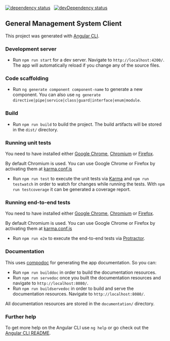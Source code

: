 <a href="https://david-dm.org/lealceldeiro/gms?path=client" target="_blank"><img src="https://david-dm.org/lealceldeiro/gms/status.svg?path=client" alt="dependency status"></a>&nbsp;&nbsp;
<a href="https://david-dm.org/lealceldeiro/gms?path=client&type=dev" target="_blank"><img src="https://david-dm.org/lealceldeiro/gms/dev-status.svg?path=client" alt="devDependency status"></a>

## General Management System Client

This project was generated with [Angular CLI](https://github.com/angular/angular-cli).

### Development server

- Run `npm run start` for a dev server. Navigate to `http://localhost:4200/`. The app will automatically reload if you change any of the source files.

### Code scaffolding

- Run `ng generate component component-name` to generate a new component. You can also use `ng generate directive|pipe|service|class|guard|interface|enum|module`.

### Build

- Run `npm run build` to build the project. The build artifacts will be stored in the `dist/` directory.

### Running unit tests

You need to have installed either [Google Chrome](https://www.google.com/chrome/), [Chromium](http://www.chromium.org/) or [Firefox](https://www.mozilla.org/en-US/firefox/new/).

By default Chromium is used. You can use Google Chrome or Firefox by activating them at <a href= "src/karma.conf.js">karma.conf.js</a>

 - Run `npm run test` to execute the unit tests via [Karma](https://karma-runner.github.io) and `npm run testwatch` in order to watch for changes while running the tests. With `npm run testcoverage` it can be generated a coverage report.

### Running end-to-end tests

You need to have installed either [Google Chrome](https://www.google.com/chrome/), [Chromium](http://www.chromium.org/) or [Firefox](https://www.mozilla.org/en-US/firefox/new/).

By default Chromium is used. You can use Google Chrome or Firefox by activating them at <a href= "src/karma.conf.js">karma.conf.js</a>

- Run `npm run e2e` to execute the end-to-end tests via [Protractor](http://www.protractortest.org/).

### Documentation

This uses [compodoc](https://github.com/compodoc/compodoc) for generating the app documentation. So you can:

- Run `npm run builddoc` in order to build the documentation resources.
- Run `npm run servedoc` once you built the documentation resources and navigate to `http://localhost:8080/`.
- Run `npm run buildservedoc` in order to build and serve the documentation resources. Navigate to `http://localhost:8080/`.

All documentation resources are stored in the `documentation/` directory.

### Further help

To get more help on the Angular CLI use `ng help` or go check out the [Angular CLI README](https://github.com/angular/angular-cli/blob/master/README.md).

